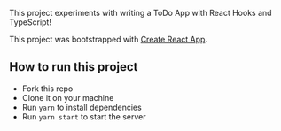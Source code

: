 This project experiments with writing a ToDo App with React Hooks and TypeScript!

This project was bootstrapped with [Create React App](https://github.com/facebook/create-react-app).

## How to run this project

- Fork this repo
- Clone it on your machine
- Run `yarn` to install dependencies
- Run `yarn start` to start the server
